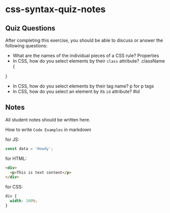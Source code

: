 # css-syntax-quiz-notes

## Quiz Questions

After completing this exercise, you should be able to discuss or answer the following questions:

- What are the names of the individual pieces of a CSS rule?
  Properties
- In CSS, how do you select elements by their `class` attribute?
  .className {

}

- In CSS, how do you select elements by their tag name?
  p for p tags
- In CSS, how do you select an element by its `id` attribute?
  #id

## Notes

All student notes should be written here.

How to write `Code Examples` in markdown

for JS:

```javascript
const data = 'Howdy';
```

for HTML:

```html
<div>
  <p>This is text content</p>
</div>
```

for CSS:

```css
div {
  width: 100%;
}
```
